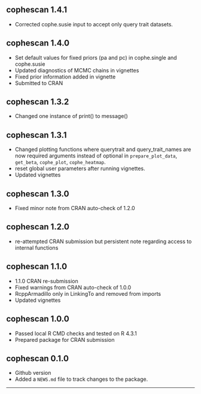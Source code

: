 ## cophescan 1.4.1

-   Corrected cophe.susie input to accept only query trait datasets.

## cophescan 1.4.0

-   Set default values for fixed priors (pa and pc) in cophe.single and cophe.susie
-   Updated diagnostics of MCMC chains in vignettes
-   Fixed prior information added in vignette
-   Submitted to CRAN

## cophescan 1.3.2

-   Changed one instance of print() to message()

## cophescan 1.3.1

-   Changed plotting functions where querytrait and query_trait_names are now required arguments instead of optional in `prepare_plot_data`, `get_beta`, `cophe_plot`, `cophe_heatmap`.
-   reset global user parameters after running vignettes.
-   Updated vignettes

## cophescan 1.3.0

-   Fixed minor note from CRAN auto-check of 1.2.0

## cophescan 1.2.0

-   re-attempted CRAN submission but persistent note regarding access to internal functions

## cophescan 1.1.0

-   1.1.0 CRAN re-submission
-   Fixed warnings from CRAN auto-check of 1.0.0
-   RcppArmadillo only in LinkingTo and removed from imports
-   Updated vignettes

## cophescan 1.0.0

-   Passed local R CMD checks and tested on R 4.3.1
-   Prepared package for CRAN submission

## cophescan 0.1.0

-   Github version
-   Added a `NEWS.md` file to track changes to the package.

------------------------------------------------------------------------
